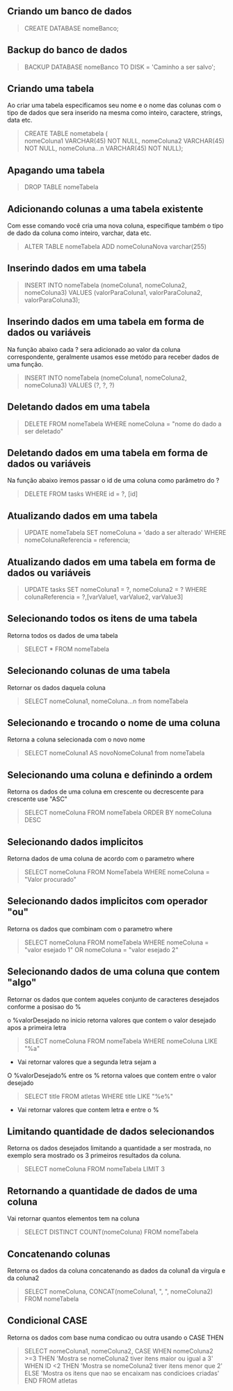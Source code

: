 ## Criando um banco de dados

> CREATE DATABASE nomeBanco;

## Backup do banco de dados

> BACKUP DATABASE nomeBanco TO DISK = 'Caminho a ser salvo'; 

## Criando uma tabela

Ao criar uma tabela especificamos seu nome e o nome das colunas com o tipo de dados que sera inserido na mesma como inteiro, caractere, strings, data etc.

> CREATE TABLE nometabela (   
>   nomeColuna1 VARCHAR(45) NOT NULL, 
>   nomeColuna2 VARCHAR(45) NOT NULL, 
>   nomeColuna...n VARCHAR(45) NOT NULL);

## Apagando uma tabela

> DROP TABLE nomeTabela 

## Adicionando colunas a uma tabela existente

Com esse comando você cria uma nova coluna, especifique também o tipo de dado da coluna como inteiro, varchar, data etc.

> ALTER TABLE nomeTabela ADD nomeColunaNova varchar(255)

## Inserindo dados em uma tabela

> INSERT INTO nomeTabela (nomeColuna1, nomeColuna2, nomeColuna3) VALUES (valorParaColuna1, valorParaColuna2, valorParaColuna3);

## Inserindo dados em uma tabela em forma de dados ou variáveis

Na função abaixo cada ? sera adicionado ao valor da coluna correspondente, geralmente usamos esse metódo para receber dados de uma função.

> INSERT INTO nomeTabela (nomeColuna1, nomeColuna2, nomeColuna3) VALUES (?, ?, ?)

## Deletando dados em uma tabela

> DELETE FROM nomeTabela WHERE nomeColuna = "nome do dado a ser deletado"

## Deletando dados em uma tabela em forma de dados ou variáveis

Na função abaixo iremos passar o id de uma coluna como parâmetro do ?

> DELETE FROM tasks WHERE id = ?, [id]

## Atualizando dados em uma tabela

> UPDATE nomeTabela SET nomeColuna = 'dado a ser alterado' WHERE nomeColunaReferencia = referencia;

## Atualizando dados em uma tabela em forma de dados ou variáveis

> UPDATE tasks SET nomeColuna1 = ?, nomeColuna2 = ? WHERE colunaReferencia = ?,[varValue1, varValue2, varValue3]

## Selecionando todos os itens de uma tabela

Retorna todos os dados de uma tabela

> SELECT * FROM nomeTabela

## Selecionando colunas de uma tabela

Retornar os dados daquela coluna

> SELECT nomeColuna1, nomeColuna...n from nomeTabela

## Selecionando e trocando o nome de uma coluna

Retorna a coluna selecionada com o novo nome

> SELECT nomeColuna1 AS novoNomeColuna1 from nomeTabela

## Selecionando uma coluna e definindo a ordem 

Retorna os dados de uma coluna em crescente ou decrescente para crescente use "ASC"

> SELECT nomeColuna FROM nomeTabela ORDER BY nomeColuna DESC

## Selecionando dados implicitos

Retorna dados de uma coluna de acordo com o parametro where

> SELECT nomeColuna FROM NomeTabela WHERE nomeColuna = "Valor procurado"

## Selecionando dados implicitos com operador "ou"

Retorna os dados que combinam com o parametro where

> SELECT nomeColuna FROM nomeTabela WHERE nomeColuna = "valor  esejado 1" OR nomeColuna = "valor  esejado 2"

## Selecionando dados de uma coluna que contem "algo"

Retornar os dados que contem aqueles conjunto de caracteres desejados conforme a posisao do %

o %valorDesejado no inicio retorna valores que contem o valor desejado apos a primeira letra

> SELECT nomeColuna FROM nomeTabela WHERE nomeColuna LIKE "%a"
- Vai retornar valores que a segunda letra sejam a

O %valorDesejado% entre os % retorna valoes que contem entre o valor desejado

> SELECT title FROM atletas WHERE title LIKE "%e%"
- Vai retornar valores que contem letra e entre o %

## Limitando quantidade de dados selecionandos

Retorna os dados desejados limitando a quantidade a ser mostrada, no exemplo sera mostrado os 3 primeiros resultados da coluna.

> SELECT nomeColuna FROM nomeTabela LIMIT 3

## Retornando a quantidade de dados de uma coluna

Vai retornar quantos elementos tem na coluna

> SELECT DISTINCT COUNT(nomeColuna) FROM nomeTabela

## Concatenando colunas

Retorna os dados da coluna concatenando as dados da coluna1 da virgula e da coluna2

> SELECT nomeColuna, CONCAT(nomeColuna1, ", ", nomeColuna2) FROM nomeTabela

## Condicional CASE

Retorna os dados com base numa condicao ou outra usando o CASE THEN

> SELECT nomeColuna1, nomeColuna2, CASE WHEN nomeColuna2 >=3 THEN 'Mostra se nomeColuna2 tiver itens maior ou igual a 3' 
> WHEN ID <2 THEN 'Mostra se nomeColuna2 tiver itens menor que 2' 
> ELSE 'Mostra os itens que nao se encaixam nas condicioes criadas' 
> END 
> FROM atletas

